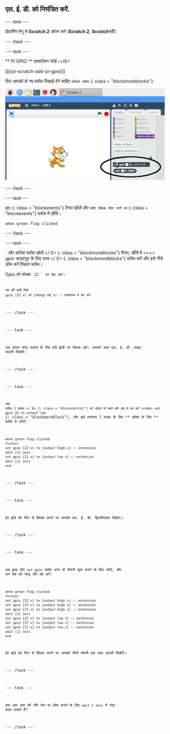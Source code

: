 ## एल. ई. डी. को नियंत्रित करें.

\--- task \---

प्रोग्रामिंग मेनू से **Scratch 2** ओपन करे (**Scratch 2**, **Scratch**नहीं)

\--- /task \---

\--- task \---

** Pi GPIO ** एक्सटेंशन जोड़ें।</0>

[[[rpi-scratch-add-pi-gpio]]]

फिर आपको दो नए ब्लॉक दिखाई देने चाहिए ` अधिक ब्लॉक ` {: class = "blockmoreblocks"}:

![pi gpio blocks in ](images/scratch2-1-annotated.png)

\--- /task \---

\--- task \---

` ईवेंट ` {: class = "blockevents"} पैनल खोलें और ` फ्लैग क्लिक किए जाने पर ` {: class = "blockevents"} ब्लॉक में खींचें।

```blocks
when green flag clicked
```

\--- /task \---

\--- task \---

` और अधिक ब्लॉक खोलें </ 0> {: class = "blockmoreblocks"} पैनल, खींचें में <<>> gpio आउटपुट के लिए उच्च </ 0> {: class = "blockmoreblocks"} ब्लॉक करें और इसे नीचे डॉक करें पिछला ब्लॉक।</p>

<p>Gpio को संख्या <code> 22 ` पर सेट करें।

```blocks
जब हरी झंडी दिखे
gpio [22 v] को [आउटपुट हाई v] :: एक्सटेंशन में सेट करें
```

\--- /task \---

\--- task \---

अब अपना कोड चलाने के लिए हरी झंडी पर क्लिक करें। आपको लाल एल. ई. डी. लाइट जलती दिखेगी।

\--- /task \---

\--- task \---

अब ` प्रतीक्षा 1 सेकंड </ 0> {: class = "blockcontrol"} को जोड़ने से पहले और बाद में बंद करें <code> set gpio 22 to output low ` {: class = "blockmoreblock"}, और इसे लगातार 1 पलक के लिए ** हमेशा के लिए ** ब्लॉक में लपेटें:

```blocks
when green flag clicked
forever
set gpio [22 v] to [output high v] :: extension
wait [1] secs
set gpio [22 v] to [output low v] :: extension
wait [1] secs
end
```

\--- /task \---

\--- task \---

हरे झंडे को फिर से क्लिक करने पर आपको एल. ई. डी. झिलमिलाता दिखेगा।

\--- /task \---

\--- task \---

अब कुछ और `set gpio` ब्लॉक अन्य दो रोशनी शुरू करने के लिए जोड़ें, और उन सब को चालू और बंद करें:

```blocks
when green flag clicked
forever
set gpio [22 v] to [output high v] :: extension
set gpio [27 v] to [output high v] :: extension
set gpio [17 v] to [output high v] :: extension
wait [1] secs
set gpio [22 v] to [output low v] :: extension
set gpio [27 v] to [output low v] :: extension
set gpio [17 v] to [output low v] :: extension
wait [1] secs
end
```

हरे झंडे को फिर से क्लिक करने पर आपको तीनों रोशनी एक साथ जलती दिखेगी।

\--- /task \---

\--- task \---

क्या आप क्रम की गति तेज या धीमा करने के लिए `wait 1 secs` में नंबर बदल सकते हैं?

\--- /task \---